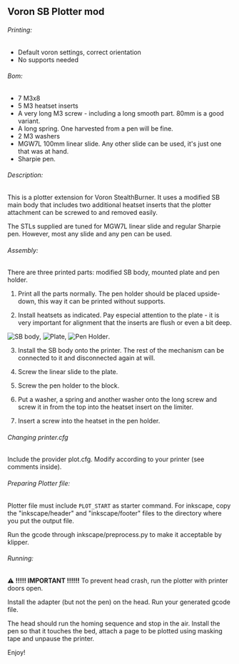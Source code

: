 ## Voron SB Plotter mod

###### Printing:
- Default voron settings, correct orientation
- No supports needed

###### Bom:
- 7 M3x8
- 5 M3 heatset inserts
- A very long M3 screw - including a long smooth part. 80mm is a good variant.
- A long spring. One harvested from a pen will be fine.
- 2 M3 washers
- MGW7L 100mm linear slide. Any other slide can be used, it's just one that was at hand.
- Sharpie pen.

###### Description:
This is a plotter extension for Voron StealthBurner.
It uses a modified SB main body that includes two additional heatset inserts that the plotter attachment can be screwed to and removed easily.

The STLs supplied are tuned for MGW7L linear slide and regular Sharpie pen. However, most any slide and any pen can be used.

###### Assembly:

There are three printed parts: modified SB body, mounted plate and pen holder.

1. Print all the parts normally. The pen holder should be placed upside-down, this way it can be printed without supports.

2. Install heatsets as indicated.
Pay especial attention to the plate - it is very important for alignment that the inserts are flush or even a bit deep.

![SB body](images/1_edited.png),
![Plate](images/2_edited.png),
![Pen Holder](images/3_edited.png).

3. Install the SB body onto the printer. The rest of the mechanism can be connected to it and disconnected again at will.

4. Screw the linear slide to the plate.

5. Screw the pen holder to the block.

6. Put a washer, a spring and another washer onto the long screw and screw it in from the top into the heatset insert on the limiter.

7. Insert a screw into the heatset in the pen holder.

###### Changing printer.cfg
Include the provider plot.cfg. Modify according to your printer (see comments inside).

###### Preparing Plotter file:

Plotter file must include `PLOT_START` as starter command.
For inkscape, copy the "inkscape/header" and "inkscape/footer" files to the directory where you put the output file.

Run the gcode through inkscape/preprocess.py to make it acceptable by klipper.

###### Running:

:warning: **!!!!! IMPORTANT !!!!!!** To prevent head crash, run the plotter with printer doors open.

Install the adapter (but not the pen) on the head. Run your generated gcode file.

The head should run the homing sequence and stop in the air. Install the pen so that it touches the bed, attach a page to be plotted using masking tape and unpause the printer.

Enjoy!
